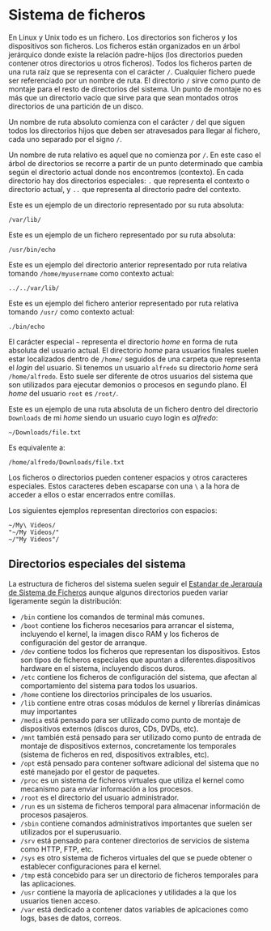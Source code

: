 # Sistema de ficheros

En Linux y Unix todo es un fichero. Los directorios son ficheros y los dispositivos son ficheros. Los ficheros están organizados en un árbol jerárquico donde existe la relación padre-hijos (los directorios pueden contener otros directorios u otros ficheros). Todos los ficheros parten de una ruta raíz que se representa con el carácter `/`. Cualquier fichero puede ser referenciado por un nombre de ruta. El directorio `/` sirve como punto de montaje para el resto de directorios del sistema. Un punto de montaje no es más que un directorio vacío que sirve para que sean montados otros directorios de una partición de un disco.

Un nombre de ruta absoluto comienza con el carácter `/` del que siguen todos los directorios hijos que deben ser atravesados para llegar al fichero, cada uno separado por el signo `/`.

Un nombre de ruta relativo es aquel que no comienza por `/`. En este caso el árbol de directorios se recorre a partir de un punto determinado que cambia según el directorio actual donde nos encontremos (contexto). En cada directorio hay dos directorios especiales: `.` que representa el contexto o directorio actual, y `..` que representa al directorio padre del contexto.

Este es un ejemplo de un directorio representado por su ruta absoluta:

```
/var/lib/
```

Este es un ejemplo de un fichero representado por su ruta absoluta:

```
/usr/bin/echo
```

Este es un ejemplo del directorio anterior representado por ruta relativa tomando `/home/myusername` como contexto actual:

```
../../var/lib/
```

Este es un ejemplo del fichero anterior representado por ruta relativa tomando `/usr/` como contexto actual:

```
./bin/echo
```

El carácter especial `~` representa el directorio _home_ en forma de ruta absoluta del usuario actual. El directorio _home_ para usuarios finales suelen estar localizados dentro de `/home/` seguidos de una carpeta que representa el _login_ del usuario. Si tenemos un usuario `alfredo` su directorio _home_ será `/home/alfredo`. Esto suele ser diferente de otros usuarios del sistema que son utilizados para ejecutar demonios o procesos en segundo plano. El _home_ del usuario `root` es `/root/`.

Este es un ejemplo de una ruta absoluta de un fichero dentro del directorio `Downloads` de mi _home_ siendo un usuario cuyo login es _alfredo_:

```
~/Downloads/file.txt
```

Es equivalente a:

```
/home/alfredo/Downloads/file.txt
```

Los ficheros o directorios pueden contener espacios y otros caracteres especiales. Estos caracteres deben escaparse con una `\` a la hora de acceder a ellos o estar encerrados entre comillas.

Los siguientes ejemplos representan directorios con espacios:

```
~/My\ Videos/
"~/My Videos/"
~/"My Videos"/
```

## Directorios especiales del sistema

La estructura de ficheros del sistema suelen seguir el [Estandar de Jerarquía de Sistema de Ficheros](https://www.pathname.com/fhs/pub/fhs-2.3.html) aunque algunos directorios pueden variar ligeramente según la distribución:

- `/bin` contiene los comandos de terminal más comunes.
- `/boot` contiene los ficheros necesarios para arrancar el sistema, incluyendo el kernel, la imagen disco RAM y los ficheros de configuración del gestor de arranque.
- `/dev` contiene todos los ficheros que representan los dispositivos. Estos son tipos de ficheros especiales que apuntan a diferentes.dispositivos hardware en el sistema, incluyendo discos duros.
- `/etc` contiene los ficheros de configuración del sistema, que afectan al comportamiento del sistema para todos los usuarios.
- `/home` contiene los directorios principales de los usuarios.
- `/lib` contiene entre otras cosas módulos de kernel y librerías dinámicas muy importantes
- `/media` está pensado para ser utilizado como punto de montaje de dispositivos externos (discos duros, CDs, DVDs, etc).
- `/mnt` también está pensado para ser utilizado como punto de entrada de montaje de dispositivos externos, concretamente los temporales (sistema de ficheros en red, dispositivos extraíbles, etc).
- `/opt` está pensado para contener software adicional del sistema que no esté manejado por el gestor de paquetes.
- `/proc` es un sistema de ficheros virtuales que utiliza el kernel como mecanismo para enviar información a los procesos.
- `/root` es el directorio del usuario administrador.
- `/run` es un sistema de ficheros temporal para almacenar información de procesos pasajeros.
- `/sbin` contiene comandos administrativos importantes que suelen ser utilizados por el superusuario.
- `/srv` está pensado para contener directorios de servicios de sistema como HTTP, FTP, etc.
- `/sys` es otro sistema de ficheros virtuales del que se puede obtener o establecer configuraciones para el kernel.
- `/tmp` está concebido para ser un directorio de ficheros temporales para las aplicaciones.
- `/usr` contiene la mayoría de aplicaciones y utilidades a la que los usuarios tienen acceso.
- `/var` está dedicado a contener datos variables de aplcaciones como logs, bases de datos, correos.
